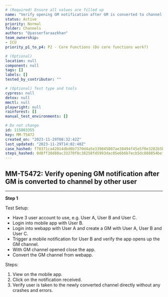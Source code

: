 ```yaml
---
# (Required) Ensure all values are filled up
name: "Verify opening GM notification after GM is converted to channel by other user"
status: Active
priority: Normal
folder: Channels
authors: "@yasserfaraazkhan"
team_ownership: 
- ICU
priority_p1_to_p4: P2 - Core Functions (Do core functions work?)

# (Optional)
location: null
component: null
tags: []
labels: []
tested_by_contributor: ""

# (Optional) Test type and tools
cypress: null
detox: null
mmctl: null
playwright: null
rainforest: []
manual_test_environments: []

# Do not change
id: 115803355
key: MM-T5472
created_on: "2023-11-29T08:32:42Z"
last_updated: "2023-11-29T14:02:40Z"
case_hashed: f78371ca42014dbd0b7370d4a5e339845807ae38494f45e5f0e3282b5ba63610cce057c84616117d7a0a449f9573f887
steps_hashed: 0d8ff38d88ac33270f8c38258fd5993dac05e6b6b7ecb5dc888854bef16bcb6db4bd70a6cf7ac753a4bfd3fae4072f14
---
```


<!-- (Auto-generated) Based on frontmatter's "key" and "name" -->

## MM-T5472: Verify opening GM notification after GM is converted to channel by other user

---

**Step 1**

Test Setup:

- Have 3 user account to use, e.g. User A, User B and User C.
- Login into mobile app with User B.
- Login into webapp with User A and create a GM with User A, User B and User C.
- Trigger a mobile notification for User B and verify the app opens up the GM channel.
- With GM channel opened close the app.
- Convert the GM channel from webapp.

Steps:

1. View on the mobile app.
2. Click on the notification received.
3. Verify user is taken to the newly converted channel directly without any crashes and errors.
